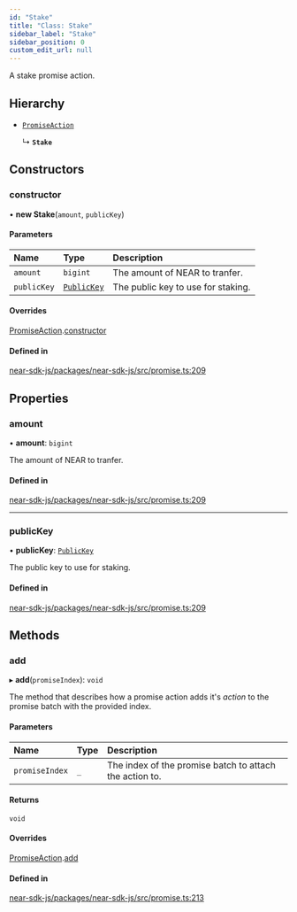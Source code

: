 ```yaml
---
id: "Stake"
title: "Class: Stake"
sidebar_label: "Stake"
sidebar_position: 0
custom_edit_url: null
---
```


A stake promise action.

## Hierarchy

- [`PromiseAction`](PromiseAction.md)

  ↳ **`Stake`**

## Constructors

### constructor

• **new Stake**(`amount`, `publicKey`)

#### Parameters

| Name | Type | Description |
| :------ | :------ | :------ |
| `amount` | `bigint` | The amount of NEAR to tranfer. |
| `publicKey` | [`PublicKey`](PublicKey.md) | The public key to use for staking. |

#### Overrides

[PromiseAction](PromiseAction.md).[constructor](PromiseAction.md#constructor)

#### Defined in

[near-sdk-js/packages/near-sdk-js/src/promise.ts:209](https://github.com/near/near-sdk-js/blob/2847870/packages/near-sdk-js/src/promise.ts#L209)

## Properties

### amount

• **amount**: `bigint`

The amount of NEAR to tranfer.

#### Defined in

[near-sdk-js/packages/near-sdk-js/src/promise.ts:209](https://github.com/near/near-sdk-js/blob/2847870/packages/near-sdk-js/src/promise.ts#L209)

___

### publicKey

• **publicKey**: [`PublicKey`](PublicKey.md)

The public key to use for staking.

#### Defined in

[near-sdk-js/packages/near-sdk-js/src/promise.ts:209](https://github.com/near/near-sdk-js/blob/2847870/packages/near-sdk-js/src/promise.ts#L209)

## Methods

### add

▸ **add**(`promiseIndex`): `void`

The method that describes how a promise action adds it's _action_ to the promise batch with the provided index.

#### Parameters

| Name | Type | Description |
| :------ | :------ | :------ |
| `promiseIndex` | `_` | The index of the promise batch to attach the action to. |

#### Returns

`void`

#### Overrides

[PromiseAction](PromiseAction.md).[add](PromiseAction.md#add)

#### Defined in

[near-sdk-js/packages/near-sdk-js/src/promise.ts:213](https://github.com/near/near-sdk-js/blob/2847870/packages/near-sdk-js/src/promise.ts#L213)
